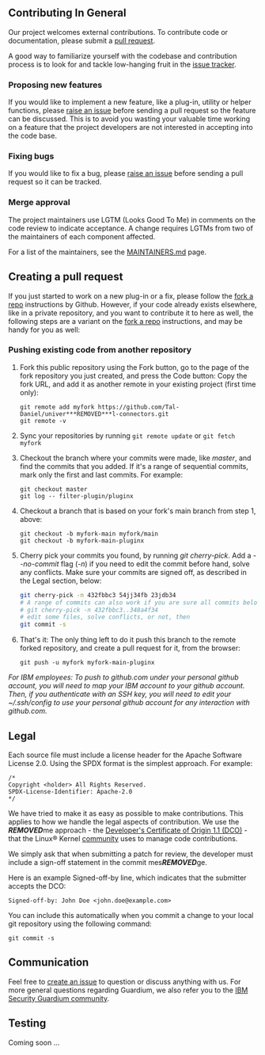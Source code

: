## Contributing In General
Our project welcomes external contributions. To contribute code or documentation, please submit a [pull request](https://github.com/IBM/logstash-filter-mongodb-guardium/pulls).

A good way to familiarize yourself with the codebase and contribution process is
to look for and tackle low-hanging fruit in the  [issue tracker][issues].

### Proposing new features

If you would like to implement a new feature, like a plug-in, utility or helper functions, please [raise an issue][issues] before sending a pull request so the feature can be discussed. This is to avoid
you wasting your valuable time working on a feature that the project developers
are not interested in accepting into the code base.

### Fixing bugs

If you would like to fix a bug, please [raise an issue][issues] before sending a
pull request so it can be tracked.

### Merge approval

The project maintainers use LGTM (Looks Good To Me) in comments on the code
review to indicate acceptance. A change requires LGTMs from two of the
maintainers of each component affected.

For a list of the maintainers, see the [MAINTAINERS.md](MAINTAINERS.md) page.


## Creating a pull request

If you just started to work on a new plug-in or a fix, please follow the [fork a repo][fork-a-repo] instructions by Github. However, if your code already exists elsewhere, like in a private repository, and you want to contribute it to here as well, the following steps are a variant on the [fork a repo][fork-a-repo] instructions, and may be handy for you as well: 

### Pushing existing code from another repository

1. Fork this public repository using the Fork button, go to the page of the fork repository you just created, and press the Code button: Copy the fork URL, and add it as another remote in your existing project (first time only):  
    ```
    git remote add myfork https://github.com/Tal-Daniel/univer***REMOVED***l-connectors.git
    git remote -v
    ```
2. Sync your repositories by running `git remote update` or `git fetch myfork`

3. Checkout the branch where your commits were made, like _master_, and find the commits that you added. If it's a range of sequential commits, mark only the first and last commits. For example: 
    
    ```
    git checkout master
    git log -- filter-plugin/pluginx
    ```

4. Checkout a branch that is based on your fork's main branch from step 1, above:
    
    ```
    git checkout -b myfork-main myfork/main
    git checkout -b myfork-main-pluginx
    ```

5. Cherry pick your commits you found, by running _git cherry-pick_. Add a _--no-commit_ flag (_-n_) if you need to edit the commit before hand, solve any conflicts. Make sure your commits are signed off, as described in the Legal section, below: 
    ```bash
    git cherry-pick -n 432fbbc3 54jj34fb 23jdb34 
    # A range of commits can also work if you are sure all commits belong: 
    # git cherry-pick -n 432fbbc3..348a4f34
    # edit some files, solve conflicts, or not, then
    git commit -s
    ```

6. That's it: The only thing left to do it push this branch to the remote forked repository, and create a pull request for it, from the browser: 
  
   ```
   git push -u myfork myfork-main-pluginx
   ```

_For IBM employees: To push to github.com under your personal github account, you will need to map your IBM account to your github account. Then, if you authenticate with an SSH key, you will need to edit your ~/.ssh/config to use your personal github account for any interaction with github.com._


## Legal

Each source file must include a license header for the Apache
Software License 2.0. Using the SPDX format is the simplest approach.
For example: 

```
/*
Copyright <holder> All Rights Reserved.
SPDX-License-Identifier: Apache-2.0
*/
```

We have tried to make it as easy as possible to make contributions. This
applies to how we handle the legal aspects of contribution. We use the
***REMOVED***me approach - the [Developer's Certificate of Origin 1.1 (DCO)][DCO] - that the Linux® Kernel [community](https://elinux.org/Developer_Certificate_Of_Origin)
uses to manage code contributions.

We simply ask that when submitting a patch for review, the developer
must include a sign-off statement in the commit mes***REMOVED***ge.

Here is an example Signed-off-by line, which indicates that the
submitter accepts the DCO:

```
Signed-off-by: John Doe <john.doe@example.com>
```

You can include this automatically when you commit a change to your
local git repository using the following command:

```
git commit -s
```

## Communication
Feel free to [create an issue][issues] to question or discuss anything with us. For more general questions regarding Guardium, we also refer you to the [IBM Security Guardium community][Guardium community].

## Testing

Coming soon ...

<!-- links -->
[issues]: https://github.com/IBM/univer***REMOVED***l-connectors/issues

[DCO]: https://developercertificate.org/

[Guardium community]: https://community.ibm.com/community/user/security/communities/community-home?communitykey=aa1a6549-4b51-421a-9c67-6dd41e65ef85&tab=groupdetails

[README.md]: ./README.md

[fork-a-repo]: https://docs.github.com/en/get-started/quickstart/fork-a-repo